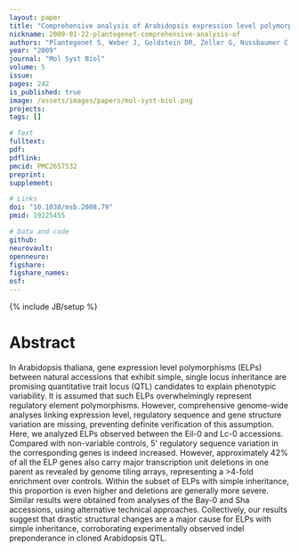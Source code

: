 ```yaml
---
layout: paper
title: "Comprehensive analysis of Arabidopsis expression level polymorphisms with simple inheritance"
nickname: 2009-01-22-plantegenet-comprehensive-analysis-of
authors: "Plantegenet S, Weber J, Goldstein DR, Zeller G, Nussbaumer C, Thomas J, Weigel D, Harshman K, Hardtke CS"
year: "2009"
journal: "Mol Syst Biol"
volume: 5
issue: 
pages: 242
is_published: true
image: /assets/images/papers/mol-syst-biol.png
projects:
tags: []

# Text
fulltext:
pdf:
pdflink:
pmcid: PMC2657532
preprint:
supplement:

# Links
doi: "10.1038/msb.2008.79"
pmid: 19225455

# Data and code
github:
neurovault:
openneuro:
figshare:
figshare_names:
osf:
---
```

{% include JB/setup %}

# Abstract

In Arabidopsis thaliana, gene expression level polymorphisms (ELPs) between natural accessions that exhibit simple, single locus inheritance are promising quantitative trait locus (QTL) candidates to explain phenotypic variability. It is assumed that such ELPs overwhelmingly represent regulatory element polymorphisms. However, comprehensive genome-wide analyses linking expression level, regulatory sequence and gene structure variation are missing, preventing definite verification of this assumption. Here, we analyzed ELPs observed between the Eil-0 and Lc-0 accessions. Compared with non-variable controls, 5' regulatory sequence variation in the corresponding genes is indeed increased. However, approximately 42% of all the ELP genes also carry major transcription unit deletions in one parent as revealed by genome tiling arrays, representing a >4-fold enrichment over controls. Within the subset of ELPs with simple inheritance, this proportion is even higher and deletions are generally more severe. Similar results were obtained from analyses of the Bay-0 and Sha accessions, using alternative technical approaches. Collectively, our results suggest that drastic structural changes are a major cause for ELPs with simple inheritance, corroborating experimentally observed indel preponderance in cloned Arabidopsis QTL.
